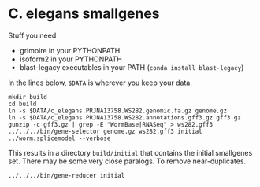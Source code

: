 C. elegans smallgenes
=====================

Stuff you need

+ grimoire in your PYTHONPATH
+ isoform2 in your PYTHONPATH
+ blast-legacy executables in your PATH (`conda install blast-legacy`)

In the lines below, `$DATA` is wherever you keep your data.

```
mkdir build
cd build
ln -s $DATA/c_elegans.PRJNA13758.WS282.genomic.fa.gz genome.gz
ln -s $DATA/c_elegans.PRJNA13758.WS282.annotations.gff3.gz gff3.gz
gunzip -c gff3.gz | grep -E "WormBase|RNASeq" > ws282.gff3
../../../bin/gene-selector genome.gz ws282.gff3 initial ../worm.splicemodel --verbose
```

This results in a directory `build/initial` that contains the initial smallgenes
set. There may be some very close paralogs. To remove near-duplicates.

```
../../../bin/gene-reducer initial
```
